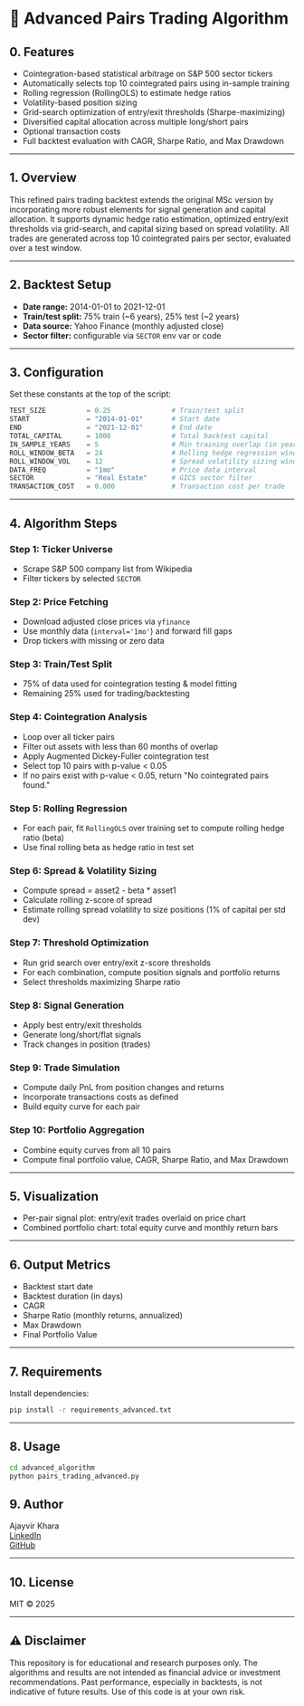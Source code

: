 # 📘 Advanced Pairs Trading Algorithm

## 0. Features

- Cointegration-based statistical arbitrage on S&P 500 sector tickers
- Automatically selects top 10 cointegrated pairs using in-sample training
- Rolling regression (RollingOLS) to estimate hedge ratios
- Volatility-based position sizing
- Grid-search optimization of entry/exit thresholds (Sharpe-maximizing)
- Diversified capital allocation across multiple long/short pairs
- Optional transaction costs
- Full backtest evaluation with CAGR, Sharpe Ratio, and Max Drawdown

---

## 1. Overview

This refined pairs trading backtest extends the original MSc version by incorporating more robust elements for signal generation and capital allocation. It supports dynamic hedge ratio estimation, optimized entry/exit thresholds via grid-search, and capital sizing based on spread volatility. All trades are generated across top 10 cointegrated pairs per sector, evaluated over a test window.

---

## 2. Backtest Setup

- **Date range:** 2014-01-01 to 2021-12-01
- **Train/test split:** 75% train (~6 years), 25% test (~2 years)
- **Data source:** Yahoo Finance (monthly adjusted close)
- **Sector filter:** configurable via `SECTOR` env var or code

---

## 3. Configuration

Set these constants at the top of the script:

```python
TEST_SIZE          = 0.25               # Train/test split
START              = "2014-01-01"       # Start date
END                = "2021-12-01"       # End date
TOTAL_CAPITAL      = 1000               # Total backtest capital
IN_SAMPLE_YEARS    = 5                  # Min training overlap (in years)
ROLL_WINDOW_BETA   = 24                 # Rolling hedge regression window (months)
ROLL_WINDOW_VOL    = 12                 # Spread volatility sizing window (months)
DATA_FREQ          = "1mo"              # Price data interval
SECTOR             = "Real Estate"      # GICS sector filter
TRANSACTION_COST   = 0.000              # Transaction cost per trade

```
---

## 4. Algorithm Steps

### Step 1: Ticker Universe

- Scrape S&P 500 company list from Wikipedia
- Filter tickers by selected `SECTOR`

### Step 2: Price Fetching

- Download adjusted close prices via `yfinance`
- Use monthly data (`interval='1mo'`) and forward fill gaps
- Drop tickers with missing or zero data

### Step 3: Train/Test Split

- 75% of data used for cointegration testing & model fitting
- Remaining 25% used for trading/backtesting

### Step 4: Cointegration Analysis

- Loop over all ticker pairs
- Filter out assets with less than 60 months of overlap
- Apply Augmented Dickey-Fuller cointegration test
- Select top 10 pairs with p-value < 0.05
- If no pairs exist with p-value < 0.05, return "No cointegrated pairs found."

### Step 5: Rolling Regression

- For each pair, fit `RollingOLS` over training set to compute rolling hedge ratio (beta)
- Use final rolling beta as hedge ratio in test set

### Step 6: Spread & Volatility Sizing

- Compute spread = asset2 - beta \* asset1
- Calculate rolling z-score of spread
- Estimate rolling spread volatility to size positions (1% of capital per std dev)

### Step 7: Threshold Optimization

- Run grid search over entry/exit z-score thresholds
- For each combination, compute position signals and portfolio returns
- Select thresholds maximizing Sharpe ratio

### Step 8: Signal Generation

- Apply best entry/exit thresholds
- Generate long/short/flat signals
- Track changes in position (trades)

### Step 9: Trade Simulation

- Compute daily PnL from position changes and returns
- Incorporate transactions costs as defined
- Build equity curve for each pair

### Step 10: Portfolio Aggregation

- Combine equity curves from all 10 pairs
- Compute final portfolio value, CAGR, Sharpe Ratio, and Max Drawdown

---

## 5. Visualization

- Per-pair signal plot: entry/exit trades overlaid on price chart
- Combined portfolio chart: total equity curve and monthly return bars

---

## 6. Output Metrics

- Backtest start date
- Backtest duration (in days)
- CAGR
- Sharpe Ratio (monthly returns, annualized)
- Max Drawdown
- Final Portfolio Value

---

## 7. Requirements

Install dependencies:

```bash
pip install -r requirements_advanced.txt
```
---

## 8. Usage

```bash
cd advanced_algorithm
python pairs_trading_advanced.py
```

## 9. Author
Ajayvir Khara  
[LinkedIn](https://linkedin.com/in/ajayvirkhara)  
[GitHub](https://github.com/ajayvirkhara)

---

## 10. License
MIT © 2025

---

## ⚠️ Disclaimer

This repository is for educational and research purposes only. The algorithms and results are not intended as financial advice or investment recommendations. Past performance, especially in backtests, is not indicative of future results. Use of this code is at your own risk.

